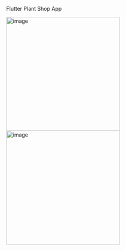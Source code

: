 Flutter Plant Shop App

<img width="304" alt="image" src="https://user-images.githubusercontent.com/26221468/134543764-4e704ae8-ec07-4ce6-b536-c3066bc66b01.png"><img width="304" alt="image" src="https://user-images.githubusercontent.com/26221468/134543777-280e6f89-a002-43a8-8d36-29cc6f4738c3.png">
